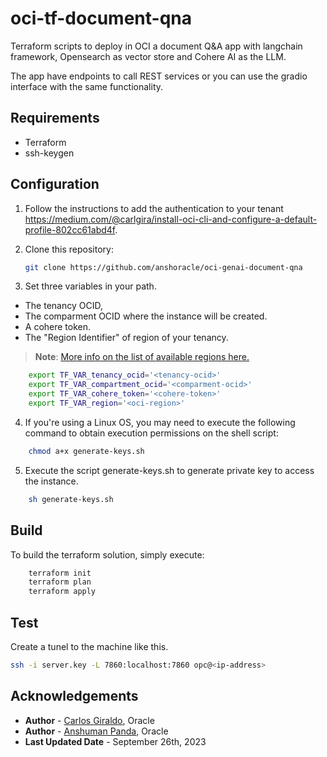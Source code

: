# oci-tf-document-qna

Terraform scripts to deploy in OCI a document Q&amp;A app with langchain framework, Opensearch as vector store and Cohere AI as the LLM.

The app have endpoints to call REST services or you can use the gradio interface with the same functionality. 

## Requirements
- Terraform
- ssh-keygen

## Configuration

1. Follow the instructions to add the authentication to your tenant https://medium.com/@carlgira/install-oci-cli-and-configure-a-default-profile-802cc61abd4f.
2. Clone this repository:
    ```bash
    git clone https://github.com/anshoracle/oci-genai-document-qna
    ```

3. Set three variables in your path. 
- The tenancy OCID, 
- The comparment OCID where the instance will be created.
- A cohere token.
- The "Region Identifier" of region of your tenancy.
> **Note**: [More info on the list of available regions here.](https://docs.oracle.com/en-us/iaas/Content/General/Concepts/regions.htm)

```bash
    export TF_VAR_tenancy_ocid='<tenancy-ocid>'
    export TF_VAR_compartment_ocid='<comparment-ocid>'
    export TF_VAR_cohere_token='<cohere-token>'
    export TF_VAR_region='<oci-region>'
```

4. If you're using a Linux OS, you may need to execute the following command to obtain execution permissions on the shell script:
```bash
    chmod a+x generate-keys.sh
```
5. Execute the script generate-keys.sh to generate private key to access the instance. 
```bash
    sh generate-keys.sh
```

## Build

To build the terraform solution, simply execute: 

```bash
    terraform init
    terraform plan
    terraform apply
```

## Test
Create a tunel to the machine like this.
```bash
ssh -i server.key -L 7860:localhost:7860 opc@<ip-address>
```


## Acknowledgements

* **Author** - [Carlos Giraldo](https://www.linkedin.com/in/carlos-giraldo-a79b073b/), Oracle
* **Author** - [Anshuman Panda](https://www.linkedin.com/in/ansh-panda/), Oracle
* **Last Updated Date** - September 26th, 2023
